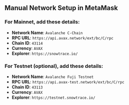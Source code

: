 ## Manual Network Setup in MetaMask
### For **Mainnet**, add these details:
   - **Network Name**: `Avalanche C-Chain`
   - **RPC URL**: `https://api.avax.network/ext/bc/C/rpc`
   - **Chain ID**: `43114`
   - **Currency**: `AVAX`
   - **Explorer**: `https://snowtrace.io/`

### For **Testnet** (optional), add these details:
   - **Network Name**: `Avalanche Fuji Testnet`
   - **RPC URL**: `https://api.avax-test.network/ext/bc/C/rpc`
   - **Chain ID**: `43113`
   - **Currency**: `AVAX`
   - **Explorer**: `https://testnet.snowtrace.io/`

